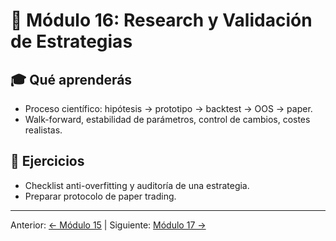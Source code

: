 # 🔬 Módulo 16: Research y Validación de Estrategias

## 🎓 Qué aprenderás
- Proceso científico: hipótesis → prototipo → backtest → OOS → paper.
- Walk-forward, estabilidad de parámetros, control de cambios, costes realistas.

## 🧩 Ejercicios
- Checklist anti-overfitting y auditoría de una estrategia.
- Preparar protocolo de paper trading.

---
Anterior: [← Módulo 15](../15_Estadistica_y_Gestion_Cuantitativa_del_Riesgo/README.md) | Siguiente: [Módulo 17 →](../17_Capstone_Proyecto_Integral/README.md)
